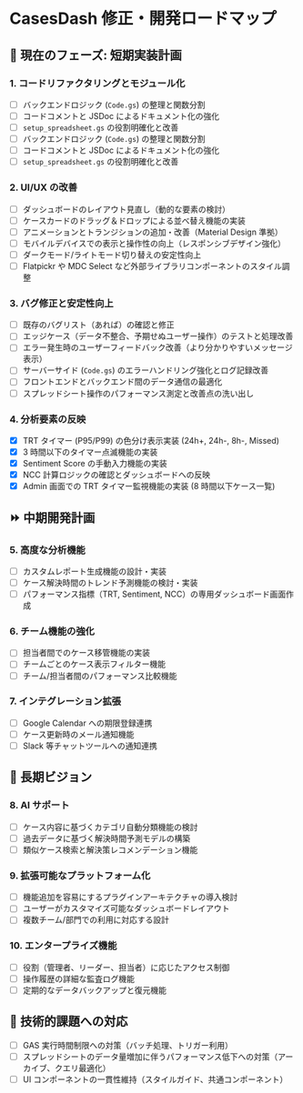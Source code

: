 # CasesDash 修正・開発ロードマップ

## 📌 現在のフェーズ: 短期実装計画

### 1. コードリファクタリングとモジュール化

- [ ] バックエンドロジック (`Code.gs`) の整理と関数分割
- [ ] コードコメントと JSDoc によるドキュメント化の強化
- [ ] `setup_spreadsheet.gs` の役割明確化と改善
- [ ] バックエンドロジック (`Code.gs`) の整理と関数分割
- [ ] コードコメントと JSDoc によるドキュメント化の強化
- [ ] `setup_spreadsheet.gs` の役割明確化と改善

### 2. UI/UX の改善

- [ ] ダッシュボードのレイアウト見直し（動的な要素の検討）
- [ ] ケースカードのドラッグ＆ドロップによる並べ替え機能の実装
- [ ] アニメーションとトランジションの追加・改善（Material Design 準拠）
- [ ] モバイルデバイスでの表示と操作性の向上（レスポンシブデザイン強化）
- [ ] ダークモード/ライトモード切り替えの安定性向上
- [ ] Flatpickr や MDC Select など外部ライブラリコンポーネントのスタイル調整

### 3. バグ修正と安定性向上

- [ ] 既存のバグリスト（あれば）の確認と修正
- [ ] エッジケース（データ不整合、予期せぬユーザー操作）のテストと処理改善
- [ ] エラー発生時のユーザーフィードバック改善（より分かりやすいメッセージ表示）
- [ ] サーバーサイド (`Code.gs`) のエラーハンドリング強化とログ記録改善
- [ ] フロントエンドとバックエンド間のデータ通信の最適化
- [ ] スプレッドシート操作のパフォーマンス測定と改善点の洗い出し

### 4. 分析要素の反映

- [x] TRT タイマー (P95/P99) の色分け表示実装 (24h+, 24h-, 8h-, Missed)
- [x] 3 時間以下のタイマー点滅機能の実装
- [x] Sentiment Score の手動入力機能の実装
- [x] NCC 計算ロジックの確認とダッシュボードへの反映
- [x] Admin 画面での TRT タイマー監視機能の実装 (8 時間以下ケース一覧)

## ⏩ 中期開発計画

### 5. 高度な分析機能

- [ ] カスタムレポート生成機能の設計・実装
- [ ] ケース解決時間のトレンド予測機能の検討・実装
- [ ] パフォーマンス指標（TRT, Sentiment, NCC）の専用ダッシュボード画面作成

### 6. チーム機能の強化

- [ ] 担当者間でのケース移管機能の実装
- [ ] チームごとのケース表示フィルター機能
- [ ] チーム/担当者間のパフォーマンス比較機能

### 7. インテグレーション拡張

- [ ] Google Calendar への期限登録連携
- [ ] ケース更新時のメール通知機能
- [ ] Slack 等チャットツールへの通知連携

## 🚀 長期ビジョン

### 8. AI サポート

- [ ] ケース内容に基づくカテゴリ自動分類機能の検討
- [ ] 過去データに基づく解決時間予測モデルの構築
- [ ] 類似ケース検索と解決策レコメンデーション機能

### 9. 拡張可能なプラットフォーム化

- [ ] 機能追加を容易にするプラグインアーキテクチャの導入検討
- [ ] ユーザーがカスタマイズ可能なダッシュボードレイアウト
- [ ] 複数チーム/部門での利用に対応する設計

### 10. エンタープライズ機能

- [ ] 役割（管理者、リーダー、担当者）に応じたアクセス制御
- [ ] 操作履歴の詳細な監査ログ機能
- [ ] 定期的なデータバックアップと復元機能

## 🔧 技術的課題への対応

- [ ] GAS 実行時間制限への対策（バッチ処理、トリガー利用）
- [ ] スプレッドシートのデータ量増加に伴うパフォーマンス低下への対策（アーカイブ、クエリ最適化）
- [ ] UI コンポーネントの一貫性維持（スタイルガイド、共通コンポーネント）
